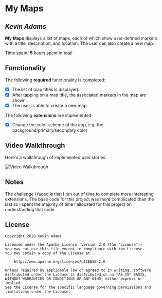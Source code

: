 # My Maps 

## *Kevin Adams*

**My Maps** displays a list of maps, each of which show user-defined markers with a title, description, and location. The user can also create a new map. 

Time spent: **5** hours spent in total

## Functionality 

The following **required** functionality is completed:

* [X] The list of map titles is displayed.
* [X] After tapping on a map title, the associated markers in the map are shown.
* [X] The user is able to create a new map.

The following **extensions** are implemented:

* [X] Change the color scheme of the app, e.g. the background/primary/secondary color

## Video Walkthrough

Here's a walkthrough of implemented user stories:

<img src='https://i.imgur.com/Zcux3ZQ.gif' title='Video Walkthrough' width='' alt='Video Walkthrough' />

## Notes

The challenge I faced is that I ran out of time to complete more interesting extensions. The base code for this project was more complicated than the last so I spent the majority of time I allocated for this project on understanding that code.

## License

    Copyright 2020 Kevin Adams

    Licensed under the Apache License, Version 2.0 (the "License");
    you may not use this file except in compliance with the License.
    You may obtain a copy of the License at

        http://www.apache.org/licenses/LICENSE-2.0

    Unless required by applicable law or agreed to in writing, software
    distributed under the License is distributed on an "AS IS" BASIS,
    WITHOUT WARRANTIES OR CONDITIONS OF ANY KIND, either express or implied.
    See the License for the specific language governing permissions and
    limitations under the License.
